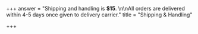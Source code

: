 +++
answer = "Shipping and handling is **$15**. \n\nAll orders are delivered within 4-5 days once given to delivery carrier."
title = "Shipping & Handling"

+++
